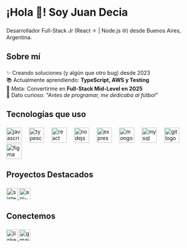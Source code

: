 <h1 align="left">¡Hola 👋! Soy Juan Decia</h1>

###

<p align="left">Desarrollador Full-Stack Jr (React ⚛️ | Node.js 🌐) desde Buenos Aires, Argentina.</p>

###

<h2 align="left">Sobre mí</h2>

###

<p align="left">
✨ Creando soluciones (y algún que otro bug) desde 2023<br>
📚 Actualmente aprendiendo: <strong>TypeScript, AWS y Testing</strong><br>
🎯 Meta: Convertirme en <strong>Full-Stack Mid-Level en 2025</strong><br>
🎲 Dato curioso: <em>"Antes de programar, me dedicaba al fútbol"</em>
</p>

###

<h2 align="left">Tecnologías que uso</h2>

###

<div align="left">
  <!-- Frontend -->
  <img src="https://cdn.jsdelivr.net/gh/devicons/devicon/icons/javascript/javascript-original.svg" height="40" alt="javascript logo" title="JavaScript" />
  <img width="12" />
  <img src="https://cdn.jsdelivr.net/gh/devicons/devicon/icons/typescript/typescript-original.svg" height="40" alt="typescript logo" title="TypeScript" />
  <img width="12" />
  <img src="https://cdn.jsdelivr.net/gh/devicons/devicon/icons/react/react-original.svg" height="40" alt="react logo" title="React" />
  <img width="12" />
  
  <!-- Backend -->
  <img src="https://cdn.jsdelivr.net/gh/devicons/devicon/icons/nodejs/nodejs-original.svg" height="40" alt="nodejs logo" title="Node.js" />
  <img width="12" />
  <img src="https://cdn.jsdelivr.net/gh/devicons/devicon/icons/express/express-original.svg" height="40" alt="express logo" title="Express" />
  <img width="12" />
  
  <!-- Databases -->
  <img src="https://cdn.jsdelivr.net/gh/devicons/devicon/icons/mongodb/mongodb-original.svg" height="40" alt="mongodb logo" title="MongoDB" />
  <img width="12" />
  <img src="https://cdn.jsdelivr.net/gh/devicons/devicon/icons/mysql/mysql-original.svg" height="40" alt="mysql logo" title="MySQL" />
  
  <!-- Tools -->
  <img width="12" />
  <img src="https://cdn.jsdelivr.net/gh/devicons/devicon/icons/git/git-original.svg" height="40" alt="git logo" title="Git" />
  <img width="12" />
  <img src="https://cdn.jsdelivr.net/gh/devicons/devicon/icons/figma/figma-original.svg" height="40" alt="figma logo" title="Figma" />
</div>

###

<h2 align="left">Proyectos Destacados</h2>

###

<div align="left">
  <a href="https://github.com/JuanDecia/sistema-gestion-educativa">
    <img src="https://img.shields.io/badge/Sistema_de_Gestión_Educativa-FF6B6B?style=for-the-badge&logo=react&logoColor=white" height="30" alt="sistema-educativo" />
  </a>
  <a href="https://github.com/JuanDecia/api-rest-node">
    <img src="https://img.shields.io/badge/API_REST-4ECDC4?style=for-the-badge&logo=node.js&logoColor=white" height="30" alt="api-rest" />
  </a>
</div>

###

<h2 align="left">Conectemos</h2>

###

<div align="left">
  <a href="https://linkedin.com/in/juan-decia" target="_blank">
    <img src="https://img.shields.io/badge/LinkedIn-0077B5?style=for-the-badge&logo=linkedin&logoColor=white" height="30" alt="linkedin logo" />
  </a>
  <a href="mailto:tu-email@ejemplo.com" target="_blank">
    <img src="https://img.shields.io/badge/Email-D14836?style=for-the-badge&logo=gmail&logoColor=white" height="30" alt="gmail logo" />
  </a>
</div>
